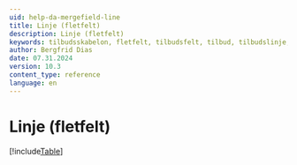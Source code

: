 ```yaml
---
uid: help-da-mergefield-line
title: Linje (fletfelt)
description: Linje (fletfelt)
keywords: tilbudsskabelon, fletfelt, tilbudsfelt, tilbud, tilbudslinje, line/code, line/rank, line/quantity, totalPrice, productFamilyKey, productTypeKey, productCategoryKey, quoteLineThumbnail
author: Bergfrid Dias
date: 07.31.2024
version: 10.3
content_type: reference
language: en
---
```


# Linje (fletfelt)

[!include[Table](../../../../../common/includes/merge-field/table-line.md)]
